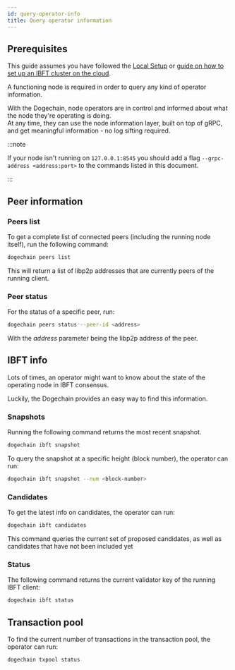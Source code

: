 ```yaml
---
id: query-operator-info
title: Query operator information
---
```


## Prerequisites

This guide assumes you have followed the [Local Setup](/docs/get-started/set-up-ibft-locally) or [guide on how to set up an IBFT cluster on the cloud](/docs/get-started/set-up-ibft-on-the-cloud).

A functioning node is required in order to query any kind of operator information.

With the Dogechain, node operators are in control and informed about what the node they're operating is doing.<br />
At any time, they can use the node information layer, built on top of gRPC, and get meaningful information - no log sifting required.

:::note

If your node isn't running on `127.0.0.1:8545` you should add a flag `--grpc-address <address:port>` to the commands listed in this document.

:::

## Peer information

### Peers list

To get a complete list of connected peers (including the running node itself), run the following command:
````bash
dogechain peers list
````

This will return a list of libp2p addresses that are currently peers of the running client.

### Peer status

For the status of a specific peer, run:
````bash
dogechain peers status --peer-id <address>
````
With the *address* parameter being the libp2p address of the peer.

## IBFT info

Lots of times, an operator might want to know about the state of the operating node in IBFT consensus.

Luckily, the Dogechain provides an easy way to find this information.

### Snapshots

Running the following command returns the most recent snapshot.
````bash
dogechain ibft snapshot
````
To query the snapshot at a specific height (block number), the operator can run:
````bash
dogechain ibft snapshot --num <block-number>
````

### Candidates

To get the latest info on candidates, the operator can run:
````bash
dogechain ibft candidates
````
This command queries the current set of proposed candidates, as well as candidates that have not been included yet

### Status

The following command returns the current validator key of the running IBFT client:
````bash
dogechain ibft status
````

## Transaction pool

To find the current number of transactions in the transaction pool, the operator can run:
````bash
dogechain txpool status
````

